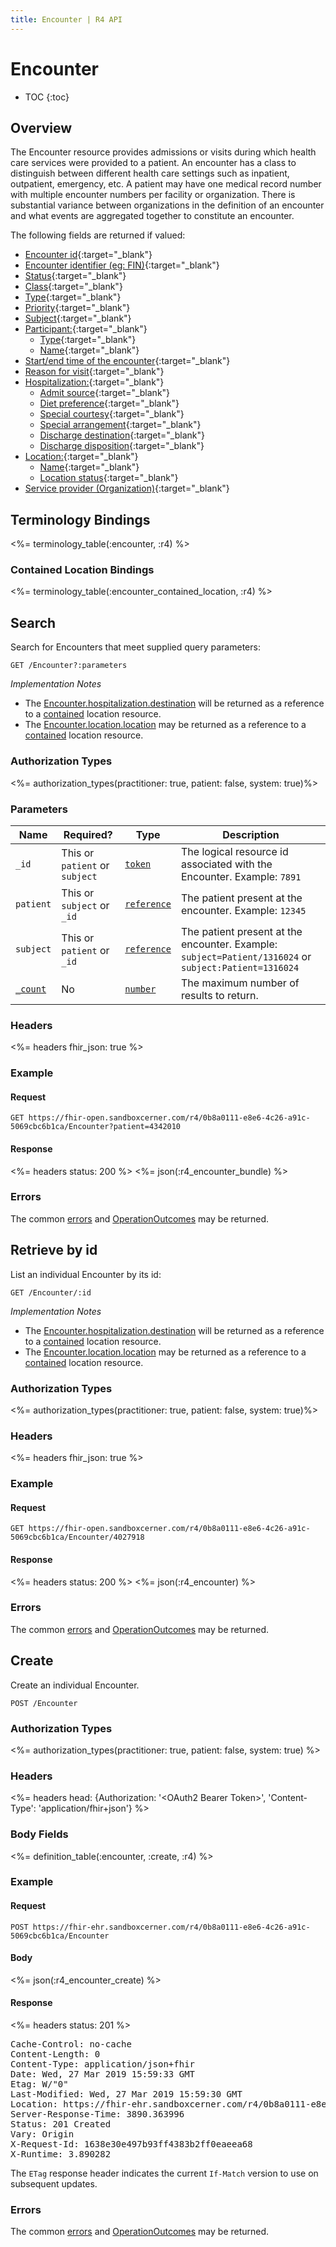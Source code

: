 ```yaml
---
title: Encounter | R4 API
---
```


# Encounter

* TOC
{:toc}

## Overview

The Encounter resource provides admissions or visits during which health care services were provided to a patient. An encounter has a class to distinguish between different health care settings such as inpatient, outpatient, emergency, etc. A patient may have one medical record number with multiple encounter numbers per facility or organization. There is substantial variance between organizations in the definition of an encounter and what events are aggregated together to constitute an encounter.

The following fields are returned if valued:

* [Encounter id](http://hl7.org/fhir/r4/encounter-definitions.html#Encounter.id){:target="_blank"}
* [Encounter identifier (eg: FIN)](http://hl7.org/fhir/r4/encounter-definitions.html#Encounter.identifier){:target="_blank"}
* [Status](http://hl7.org/fhir/r4/encounter-definitions.html#Encounter.status){:target="_blank"}
* [Class](http://hl7.org/fhir/r4/encounter-definitions.html#Encounter.class){:target="_blank"}
* [Type](http://hl7.org/fhir/r4/encounter-definitions.html#Encounter.type){:target="_blank"}
* [Priority](http://hl7.org/fhir/r4/encounter-definitions.html#Encounter.priority){:target="_blank"}
* [Subject](http://hl7.org/fhir/r4/encounter-definitions.html#Encounter.subject){:target="_blank"}
* [Participant:](http://hl7.org/fhir/r4/encounter-definitions.html#Encounter.participant){:target="_blank"}
   * [Type](http://hl7.org/fhir/r4/encounter-definitions.html#Encounter.participant.type){:target="_blank"}
   * [Name](http://hl7.org/fhir/r4/encounter-definitions.html#Encounter.participant.individual){:target="_blank"}
* [Start/end time of the encounter](http://hl7.org/fhir/r4/encounter-definitions.html#Encounter.period){:target="_blank"}
* [Reason for visit](http://hl7.org/fhir/r4/encounter-definitions.html#Encounter.reasonCode){:target="_blank"}
* [Hospitalization:](http://hl7.org/fhir/r4/encounter-definitions.html#Encounter.hospitalization){:target="_blank"}
   * [Admit source](http://hl7.org/fhir/r4/encounter-definitions.html#Encounter.hospitalization.admitSource){:target="_blank"}
   * [Diet preference](http://hl7.org/fhir/r4/encounter-definitions.html#Encounter.hospitalization.dietPreference){:target="_blank"}
   * [Special courtesy](http://hl7.org/fhir/r4/encounter-definitions.html#Encounter.hospitalization.specialCourtesy){:target="_blank"}
   * [Special arrangement](http://hl7.org/fhir/r4/encounter-definitions.html#Encounter.hospitalization.specialArrangement){:target="_blank"}
   * [Discharge destination](http://hl7.org/fhir/r4/encounter-definitions.html#Encounter.hospitalization.destination){:target="_blank"}
   * [Discharge disposition](http://hl7.org/fhir/r4/encounter-definitions.html#Encounter.hospitalization.dischargeDisposition){:target="_blank"}
* [Location:](http://hl7.org/fhir/r4/encounter-definitions.html#Encounter.location){:target="_blank"}
   * [Name](http://hl7.org/fhir/r4/encounter-definitions.html#Encounter.location.location){:target="_blank"}
   * [Location status](http://hl7.org/fhir/r4/encounter-definitions.html#Encounter.location.status){:target="_blank"}
* [Service provider (Organization)](http://hl7.org/fhir/r4/encounter-definitions.html#Encounter.serviceProvider){:target="_blank"}

## Terminology Bindings

<%= terminology_table(:encounter, :r4) %>

### Contained Location Bindings

<%= terminology_table(:encounter_contained_location, :r4) %>

## Search

Search for Encounters that meet supplied query parameters:

    GET /Encounter?:parameters

_Implementation Notes_

* The [Encounter.hospitalization.destination] will be returned as a reference to a [contained] location resource.
* The [Encounter.location.location] may be returned as a reference to a [contained] location resource.

### Authorization Types

<%= authorization_types(practitioner: true, patient: false, system: true)%>

### Parameters

 Name       | Required?                      | Type          | Description
------------|--------------------------------|---------------|-------------------------------------------------------------------------------------------------------
 `_id`      | This or `patient` or `subject` | [`token`]     | The logical resource id associated with the Encounter. Example: `7891`
 `patient`  | This or `subject` or `_id`     | [`reference`] | The patient present at the encounter. Example: `12345`
 `subject`  | This or `patient` or `_id`     | [`reference`] | The patient present at the encounter. Example: `subject=Patient/1316024` or `subject:Patient=1316024`
 [`_count`] | No                             | [`number`]    | The maximum number of results to return.

### Headers

<%= headers fhir_json: true %>

### Example

#### Request

    GET https://fhir-open.sandboxcerner.com/r4/0b8a0111-e8e6-4c26-a91c-5069cbc6b1ca/Encounter?patient=4342010

#### Response

<%= headers status: 200 %>
<%= json(:r4_encounter_bundle) %>

### Errors

The common [errors] and [OperationOutcomes] may be returned.

## Retrieve by id

List an individual Encounter by its id:

    GET /Encounter/:id

_Implementation Notes_

* The [Encounter.hospitalization.destination] will be returned as a reference to a [contained] location resource.
* The [Encounter.location.location] may be returned as a reference to a [contained] location resource.

### Authorization Types

<%= authorization_types(practitioner: true, patient: false, system: true)%>

### Headers

<%= headers fhir_json: true %>

### Example

#### Request

    GET https://fhir-open.sandboxcerner.com/r4/0b8a0111-e8e6-4c26-a91c-5069cbc6b1ca/Encounter/4027918

#### Response

<%= headers status: 200 %>
<%= json(:r4_encounter) %>

### Errors

The common [errors] and [OperationOutcomes] may be returned.

[contained]: http://hl7.org/fhir/r4/references.html#contained
[Encounter.hospitalization.destination]: http://hl7.org/fhir/r4/encounter-definitions.html#Encounter.hospitalization.destination
[Encounter.location.location]: http://hl7.org/fhir/r4/encounter-definitions.html#Encounter.location.location
[`reference`]: http://hl7.org/fhir/r4/search.html#reference
[`token`]: http://hl7.org/fhir/r4/search.html#token
[`number`]: http://hl7.org/fhir/r4/search.html#number
[`_count`]: http://hl7.org/fhir/r4/search.html#count
[errors]: ../../#client-errors
[OperationOutcomes]: ../../#operation-outcomes

## Create

Create an individual Encounter.

    POST /Encounter

### Authorization Types

<%= authorization_types(practitioner: true, patient: false, system: true) %>

### Headers

<%= headers head: {Authorization: '&lt;OAuth2 Bearer Token>', 'Content-Type': 'application/fhir+json'} %>

### Body Fields

<%= definition_table(:encounter, :create, :r4) %>

### Example

#### Request

    POST https://fhir-ehr.sandboxcerner.com/r4/0b8a0111-e8e6-4c26-a91c-5069cbc6b1ca/Encounter

#### Body

  <%= json(:r4_encounter_create) %>

#### Response

<%= headers status: 201 %>
<pre class="terminal">
Cache-Control: no-cache
Content-Length: 0
Content-Type: application/json+fhir
Date: Wed, 27 Mar 2019 15:59:33 GMT
Etag: W/"0"
Last-Modified: Wed, 27 Mar 2019 15:59:30 GMT
Location: https://fhir-ehr.sandboxcerner.com/r4/0b8a0111-e8e6-4c26-a91c-5069cbc6b1ca/Encounter/4595905
Server-Response-Time: 3890.363996
Status: 201 Created
Vary: Origin
X-Request-Id: 1638e30e497b93ff4383b2ff0eaeea68
X-Runtime: 3.890282
</pre>

The `ETag` response header indicates the current `If-Match` version to use on subsequent updates.

### Errors

The common [errors] and [OperationOutcomes] may be returned.
